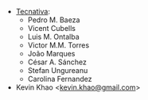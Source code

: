   - [Tecnativa](https://www.tecnativa.com):
      - Pedro M. Baeza
      - Vicent Cubells
      - Luis M. Ontalba
      - Victor M.M. Torres
      - João Marques
      - César A. Sánchez
      - Stefan Ungureanu
      - Carolina Fernandez
  - Kevin Khao \<<kevin.khao@gmail.com>\>
